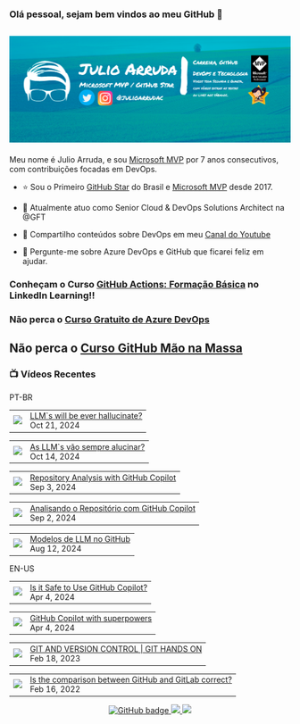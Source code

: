 ### Olá pessoal, sejam bem vindos ao meu GitHub 👋

## [![Julio Arruda Header](https://raw.githubusercontent.com/julioarruda/julioarruda/master/fundo%20github.png)](https://youtube.com/user/julioarrudac)
Meu nome é Julio Arruda, e sou [Microsoft MVP](https://mvp.microsoft.com/pt-br/PublicProfile/5002557?fullName=Julio%20%20Arruda) por 7 anos consecutivos, com contribuições focadas em DevOps.


- ⭐ Sou o Primeiro [GitHub Star](https://stars.github.com/profiles/julioarruda) do Brasil e [Microsoft MVP](https://mvp.microsoft.com/pt-br/PublicProfile/5002557?fullName=Julio%20%20Arruda) desde 2017.

- 🔭 Atualmente atuo como Senior Cloud & DevOps Solutions Architect na @GFT

- 👯 Compartilho conteúdos sobre DevOps em meu [Canal do Youtube](https://youtube.com/@julioarruda)

- 💬 Pergunte-me sobre Azure DevOps e GitHub que ficarei feliz em ajudar.




### Conheçam o Curso [GitHub Actions: Formação Básica](https://www.linkedin.com/learning/github-actions-formacao-basica/) no LinkedIn Learning!!
### Não perca o [Curso Gratuito de Azure DevOps](https://github.com/julioarruda/Curso-Azure-DevOps)

## Não perca o [Curso GitHub Mão na Massa](https://github.com/github-mao-na-massa/curso-github-mao-na-massa)



### 📺 Vídeos Recentes

PT-BR

<!-- YOUTUBE:START --><table><tr><td><a href="https://www.youtube.com/watch?v=_b_HtFlY3Nc"><img width="140px" src="https://i.ytimg.com/vi/_b_HtFlY3Nc/mqdefault.jpg"></a></td>
<td><a href="https://www.youtube.com/watch?v=_b_HtFlY3Nc">LLM`s will be ever hallucinate?</a><br/>Oct 21, 2024</td></tr></table>
<table><tr><td><a href="https://www.youtube.com/watch?v=cWq_dW_933I"><img width="140px" src="https://i.ytimg.com/vi/cWq_dW_933I/mqdefault.jpg"></a></td>
<td><a href="https://www.youtube.com/watch?v=cWq_dW_933I">As LLM`s vão sempre alucinar?</a><br/>Oct 14, 2024</td></tr></table>
<table><tr><td><a href="https://www.youtube.com/watch?v=TzQ3DP11AHQ"><img width="140px" src="https://i.ytimg.com/vi/TzQ3DP11AHQ/mqdefault.jpg"></a></td>
<td><a href="https://www.youtube.com/watch?v=TzQ3DP11AHQ">Repository Analysis with GitHub Copilot</a><br/>Sep 3, 2024</td></tr></table>
<table><tr><td><a href="https://www.youtube.com/watch?v=gCqoY0t0h-A"><img width="140px" src="https://i.ytimg.com/vi/gCqoY0t0h-A/mqdefault.jpg"></a></td>
<td><a href="https://www.youtube.com/watch?v=gCqoY0t0h-A">Analisando o Repositório com GitHub Copilot</a><br/>Sep 2, 2024</td></tr></table>
<table><tr><td><a href="https://www.youtube.com/watch?v=Zc9cJYNgyY0"><img width="140px" src="https://i.ytimg.com/vi/Zc9cJYNgyY0/mqdefault.jpg"></a></td>
<td><a href="https://www.youtube.com/watch?v=Zc9cJYNgyY0">Modelos de LLM no GitHub</a><br/>Aug 12, 2024</td></tr></table>
<!-- YOUTUBE:END -->

EN-US
<!-- YOUTUBEEN:START --><table><tr><td><a href="https://www.youtube.com/watch?v=mSxpB8V1iaE"><img width="140px" src="https://i.ytimg.com/vi/mSxpB8V1iaE/mqdefault.jpg"></a></td>
<td><a href="https://www.youtube.com/watch?v=mSxpB8V1iaE">Is it Safe to Use GitHub Copilot?</a><br/>Apr 4, 2024</td></tr></table>
<table><tr><td><a href="https://www.youtube.com/watch?v=R7ZbVdeUqu4"><img width="140px" src="https://i.ytimg.com/vi/R7ZbVdeUqu4/mqdefault.jpg"></a></td>
<td><a href="https://www.youtube.com/watch?v=R7ZbVdeUqu4">GitHub Copilot with superpowers</a><br/>Apr 4, 2024</td></tr></table>
<table><tr><td><a href="https://www.youtube.com/watch?v=Adk79XNDU5o"><img width="140px" src="https://i.ytimg.com/vi/Adk79XNDU5o/mqdefault.jpg"></a></td>
<td><a href="https://www.youtube.com/watch?v=Adk79XNDU5o">GIT AND VERSION CONTROL | GIT HANDS ON</a><br/>Feb 18, 2023</td></tr></table>
<table><tr><td><a href="https://www.youtube.com/watch?v=wHo1ftsyzNE"><img width="140px" src="https://i.ytimg.com/vi/wHo1ftsyzNE/mqdefault.jpg"></a></td>
<td><a href="https://www.youtube.com/watch?v=wHo1ftsyzNE">Is the comparison between GitHub and GitLab correct?</a><br/>Feb 16, 2022</td></tr></table>
<!-- YOUTUBEEN:END -->



<p align="center">
  <a href="https://github.com/julioarruda?tab=followers">
    <img src="https://img.shields.io/github/followers/julioarruda?label=Followers&logo=GitHub&style=for-the-badge" alt="GitHub badge" />
  </a>
  <a href="http://twitter.com/julioarrudac">
    <img src="https://img.shields.io/twitter/follow/julioarrudac?label=Twitter&logo=twitter&style=for-the-badge" />
  </a>
  <a href="http://youtube.com/c/julioarruda?sub_confirmation=1">
    <img src="https://img.shields.io/youtube/views/4BYlkYtHNus?label=YouTube&logo=YouTube&style=for-the-badge" />
  </a>
</p>

<!--
**julioarruda/julioarruda** is a ✨ _special_ ✨ repository because its `README.md` (this file) appears on your GitHub profile.

Here are some ideas to get you started:

- 🔭 I’m currently working on ...
- 🌱 I’m currently learning ...
- 👯 I’m looking to collaborate on ...
- 🤔 I’m looking for help with ...
- 💬 Ask me about ...
- 📫 How to reach me: ...
- 😄 Pronouns: ...
- ⚡ Fun fact: ...
-->
